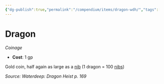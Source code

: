 ```yaml
---
{"dg-publish":true,"permalink":"/compendium/items/dragon-wdh/","tags":["compendium/src/5e/wdh","item/wealth/coinage"]}
---
```


# Dragon
*Coinage*  

- **Cost**: 1 gp

Gold coin, half again as large as a [nib](compendium/items/nib-wdh.md) (1 dragon = 100 [nibs](compendium/items/nib-wdh.md))

*Source: Waterdeep: Dragon Heist p. 169*